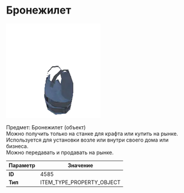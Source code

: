 # Бронежилет

![Item Image](../img/4585.webp?raw=true)

Предмет: Бронежилет (объект)<br>Можно получить только на станке для крафта или купить на рынке.<br>Используется для установки возле или внутри своего дома или бизнеса.<br>Можно передавать и продавать на рынке.


| Параметр | Значение |
|----------|----------|
| **ID** | 4585 |
| **Тип** | ITEM_TYPE_PROPERTY_OBJECT |

